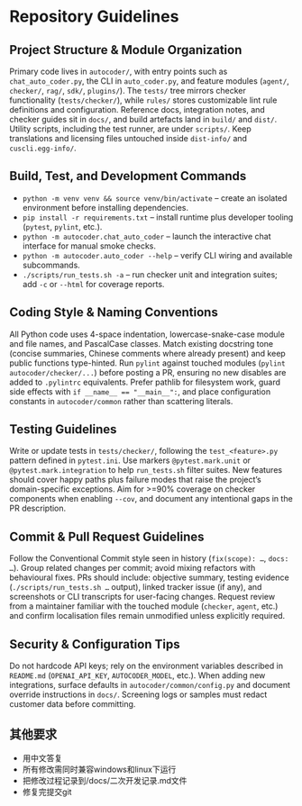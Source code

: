 # Repository Guidelines

## Project Structure & Module Organization
Primary code lives in `autocoder/`, with entry points such as `chat_auto_coder.py`, the CLI in `auto_coder.py`, and feature modules (`agent/`, `checker/`, `rag/`, `sdk/`, `plugins/`). The `tests/` tree mirrors checker functionality (`tests/checker/`), while `rules/` stores customizable lint rule definitions and configuration. Reference docs, integration notes, and checker guides sit in `docs/`, and build artefacts land in `build/` and `dist/`. Utility scripts, including the test runner, are under `scripts/`. Keep translations and licensing files untouched inside `dist-info/` and `cuscli.egg-info/`.

## Build, Test, and Development Commands
- `python -m venv venv && source venv/bin/activate` – create an isolated environment before installing dependencies.  
- `pip install -r requirements.txt` – install runtime plus developer tooling (`pytest`, `pylint`, etc.).  
- `python -m autocoder.chat_auto_coder` – launch the interactive chat interface for manual smoke checks.  
- `python -m autocoder.auto_coder --help` – verify CLI wiring and available subcommands.  
- `./scripts/run_tests.sh -a` – run checker unit and integration suites; add `-c` or `--html` for coverage reports.

## Coding Style & Naming Conventions
All Python code uses 4-space indentation, lowercase-snake-case module and file names, and PascalCase classes. Match existing docstring tone (concise summaries, Chinese comments where already present) and keep public functions type-hinted. Run `pylint` against touched modules (`pylint autocoder/checker/...`) before posting a PR, ensuring no new disables are added to `.pylintrc` equivalents. Prefer pathlib for filesystem work, guard side effects with `if __name__ == "__main__":`, and place configuration constants in `autocoder/common` rather than scattering literals.

## Testing Guidelines
Write or update tests in `tests/checker/`, following the `test_<feature>.py` pattern defined in `pytest.ini`. Use markers `@pytest.mark.unit` or `@pytest.mark.integration` to help `run_tests.sh` filter suites. New features should cover happy paths plus failure modes that raise the project’s domain-specific exceptions. Aim for >=90% coverage on checker components when enabling `--cov`, and document any intentional gaps in the PR description.

## Commit & Pull Request Guidelines
Follow the Conventional Commit style seen in history (`fix(scope): …`, `docs: …`). Group related changes per commit; avoid mixing refactors with behavioural fixes. PRs should include: objective summary, testing evidence (`./scripts/run_tests.sh …` output), linked tracker issue (if any), and screenshots or CLI transcripts for user-facing changes. Request review from a maintainer familiar with the touched module (`checker`, `agent`, etc.) and confirm localisation files remain unmodified unless explicitly required.

## Security & Configuration Tips
Do not hardcode API keys; rely on the environment variables described in `README.md` (`OPENAI_API_KEY`, `AUTOCODER_MODEL`, etc.). When adding new integrations, surface defaults in `autocoder/common/config.py` and document override instructions in `docs/`. Screening logs or samples must redact customer data before committing.

## 其他要求
- 用中文答复
- 所有修改需同时兼容windows和linux下运行
- 把修改过程记录到/docs/二次开发记录.md文件
- 修复完提交git
